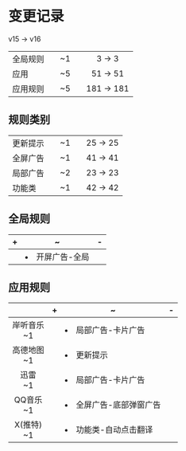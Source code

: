 # 变更记录

v15 -> v16

||||||
|-|:-:|:-:|:-:|:-:|
|全局规则||~1||3 -> 3|
|应用||~5||51 -> 51|
|应用规则||~5||181 -> 181|

## 规则类别

||||||
|-|:-:|:-:|:-:|:-:|
|更新提示||~1||25 -> 25|
|全屏广告||~1||41 -> 41|
|局部广告||~2||23 -> 23|
|功能类||~1||42 -> 42|

## 全局规则

|+|~|-|
|-|-|-|
||<li>开屏广告-全局||

## 应用规则

||+|~|-|
|:-:|-|-|-|
|岸听音乐<br>~1||<li>局部广告-卡片广告||
|高德地图<br>~1||<li>更新提示||
|迅雷<br>~1||<li>局部广告-卡片广告||
|QQ音乐<br>~1||<li>全屏广告-底部弹窗广告||
|X(推特)<br>~1||<li>功能类-自动点击翻译||
